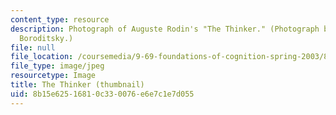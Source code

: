```yaml
---
content_type: resource
description: Photograph of Auguste Rodin's "The Thinker." (Photograph by Prof. Lera
  Boroditsky.)
file: null
file_location: /coursemedia/9-69-foundations-of-cognition-spring-2003/8b15e62516810c330076e6e7c1e7d055_9-69s03-th.jpg
file_type: image/jpeg
resourcetype: Image
title: The Thinker (thumbnail)
uid: 8b15e625-1681-0c33-0076-e6e7c1e7d055
---
```

